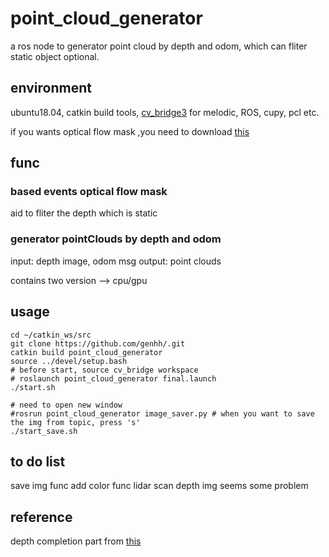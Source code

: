 # point_cloud_generator
a ros node to generator point cloud by depth and odom, which can fliter static object optional.

## environment
ubuntu18.04, catkin build tools, [cv_bridge3](https://github.com/ros-perception/vision_opencv) for melodic, ROS, cupy, pcl etc.

if you wants optical flow mask ,you need to download [this](https://github.com/heudiasyc/rt_of_low_high_res_event_cameras.git)

## func

### based events optical flow mask
aid to fliter the depth which is static

### generator pointClouds by depth and odom
input: depth image, odom msg
output: point clouds

contains two version --> cpu/gpu

## usage

```
cd ~/catkin_ws/src
git clone https://github.com/genhh/.git
catkin build point_cloud_generator
source ../devel/setup.bash
# before start, source cv_bridge workspace
# roslaunch point_cloud_generator final.launch 
./start.sh

# need to open new window
#rosrun point_cloud_generator image_saver.py # when you want to save the img from topic, press 's'
./start_save.sh
```

## to do list
save img func
add color func
lidar scan depth img seems some problem

## reference
depth completion part from [this](https://github.com/kujason/ip_basic.git)




